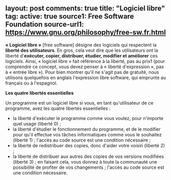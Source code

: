 layout: post
comments: true
title: "Logiciel libre"
tag:
active: true
source1: Free Software Foundation
source-url1: https://www.gnu.org/philosophy/free-sw.fr.html
---
**« Logiciel libre »** [free software] désigne des logiciels qui respectent la **liberté des utilisateurs**. En gros, cela veut dire que les utilisateurs ont la liberté d'**exécuter, copier, distribuer, étudier, modifier et améliorer** ces logiciels. Ainsi, « logiciel libre » fait référence à la liberté, pas au prix1 (pour comprendre ce concept, vous devez penser à « liberté d'expression », pas à « entrée libre »). Pour bien montrer qu'il ne s'agit pas de gratuité, nous utilisons quelquefois en anglais l'expression libre software, qui emprunte au français ou à l'espagnol.
  
**Les quatre libertés essentielles**

Un programme est un logiciel libre si vous, en tant qu'utilisateur de ce programme, avez les quatre libertés essentielles :

* la liberté d'exécuter le programme comme vous voulez, pour n'importe quel usage (liberté 0) ;
* la liberté d'étudier le fonctionnement du programme, et de le modifier pour qu'il effectue vos tâches informatiques comme vous le souhaitez (liberté 1) ; l'accès au code source est une condition nécessaire ;
* la liberté de redistribuer des copies, donc d'aider votre voisin (liberté 2) ;
* la liberté de distribuer aux autres des copies de vos versions modifiées (liberté 3) ; en faisant cela, vous donnez à toute la communauté une possibilité de profiter de vos changements ; l'accès au code source est une condition nécessaire.

  
